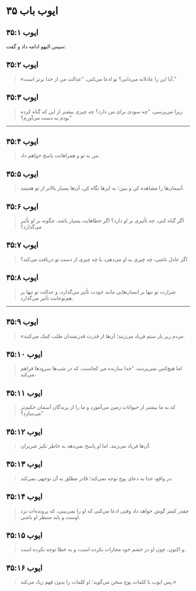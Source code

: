 # ایوب باب ۳۵

## ایوب ۳۵:۱

سپس الیهو ادامه داد و گفت:

## ایوب ۳۵:۲

> «آیا این را عادلانه می‌دانی؟
> تو ادعا می‌کنی، "عدالت من از خدا برتر است."

## ایوب ۳۵:۳

> زیرا می‌پرسی، "چه سودی برای من دارد؟
> چه چیزی بیشتر از این که گناه کرده بودم به دست می‌آورم؟"

---

## ایوب ۳۵:۴

> من به تو و همراهانت پاسخ خواهم داد.

## ایوب ۳۵:۵

> آسمان‌ها را مشاهده کن و ببین؛
> به ابرها نگاه کن، آن‌ها بسیار بالاتر از تو هستند.

## ایوب ۳۵:۶

> اگر گناه کنی، چه تأثیری بر او دارد؟
> اگر خطاهایت بسیار باشد، چگونه بر او تأثیر می‌گذارد؟

## ایوب ۳۵:۷

> اگر عادل باشی، چه چیزی به او می‌دهی،
> یا چه چیزی از دست تو دریافت می‌کند؟

## ایوب ۳۵:۸

> شرارت تو تنها بر انسان‌هایی مانند خودت تأثیر می‌گذارد،
> و عدالت تو تنها بر هم‌نوعانت تأثیر می‌گذارد.

---

## ایوب ۳۵:۹

> «مردم زیر بار ستم فریاد می‌زنند؛
> آن‌ها از قدرت قدرتمندان طلب کمک می‌کنند.

## ایوب ۳۵:۱۰

> اما هیچ‌کس نمی‌پرسد، "خدا سازنده من کجاست،
> که در شب‌ها سرودها فراهم می‌کند،

## ایوب ۳۵:۱۱

> که به ما بیشتر از حیوانات زمین می‌آموزد
> و ما را از پرندگان آسمان حکیم‌تر می‌سازد؟"

## ایوب ۳۵:۱۲

> آن‌ها فریاد می‌زنند، اما او پاسخ نمی‌دهد
> به خاطر تکبر شریران.

## ایوب ۳۵:۱۳

> در واقع، خدا به دعای پوچ توجه نمی‌کند؛
> قادر مطلق به آن توجهی نمی‌کند.

## ایوب ۳۵:۱۴

> چقدر کمتر گوش خواهد داد وقتی ادعا می‌کنی که او را نمی‌بینی،
> که پرونده‌ات نزد اوست و باید منتظر او باشی.

## ایوب ۳۵:۱۵

> و اکنون، چون او در خشم خود مجازات نکرده است،
> و به خطا توجه نکرده است،

## ایوب ۳۵:۱۶

> پس ایوب با کلمات پوچ سخن می‌گوید؛
> او کلمات را بدون فهم زیاد می‌کند.»
